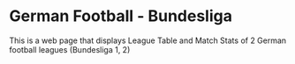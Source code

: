 # German Football - Bundesliga
This is a web page that displays League Table and Match Stats of 2 German football leagues (Bundesliga 1, 2)